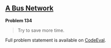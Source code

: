 [A Bus Network][ce]
-------------------

**Problem 134**

> Try to save more time.

Full problem statement is available on [CodeEval][ce].

[ce]: https://www.codeeval.com/browse/134/
      "View problem statement on CodeEval"
